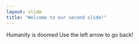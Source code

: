 ```yaml
---
layout: slide
title: "Welcome to our second slide!"
---
```

Humanity is doomed
Use the left arrow to go back!
